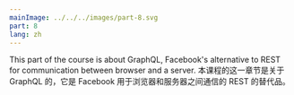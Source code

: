 ```yaml
---
mainImage: ../../../images/part-8.svg
part: 8
lang: zh
---
```


<div class="intro">


This part of the course is about GraphQL, Facebook's alternative to REST for communication between browser and a server.
本课程的这一章节是关于 GraphQL 的，它是 Facebook 用于浏览器和服务器之间通信的 REST 的替代品。

</div>


